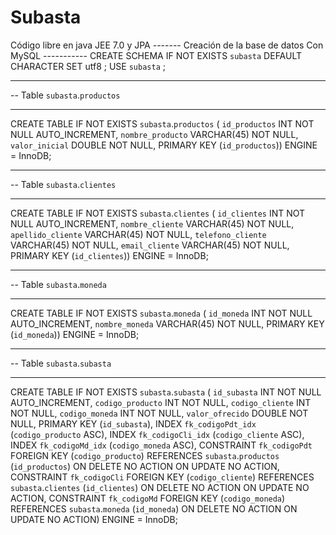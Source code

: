 # Subasta
Código libre en java JEE 7.0 y JPA 
------- Creación de la base de datos Con MySQL -----------
CREATE SCHEMA IF NOT EXISTS `subasta` DEFAULT CHARACTER SET utf8 ;
USE `subasta` ;

-- -----------------------------------------------------
-- Table `subasta`.`productos`
-- -----------------------------------------------------
CREATE TABLE IF NOT EXISTS `subasta`.`productos` (
  `id_productos` INT NOT NULL AUTO_INCREMENT,
  `nombre_producto` VARCHAR(45) NOT NULL,
  `valor_inicial` DOUBLE NOT NULL,
  PRIMARY KEY (`id_productos`))
ENGINE = InnoDB;


-- -----------------------------------------------------
-- Table `subasta`.`clientes`
-- -----------------------------------------------------
CREATE TABLE IF NOT EXISTS `subasta`.`clientes` (
  `id_clientes` INT NOT NULL AUTO_INCREMENT,
  `nombre_cliente` VARCHAR(45) NOT NULL,
  `apellido_cliente` VARCHAR(45) NOT NULL,
  `telefono_cliente` VARCHAR(45) NOT NULL,
  `email_cliente` VARCHAR(45) NOT NULL,
  PRIMARY KEY (`id_clientes`))
ENGINE = InnoDB;


-- -----------------------------------------------------
-- Table `subasta`.`moneda`
-- -----------------------------------------------------
CREATE TABLE IF NOT EXISTS `subasta`.`moneda` (
  `id_moneda` INT NOT NULL AUTO_INCREMENT,
  `nombre_moneda` VARCHAR(45) NOT NULL,
  PRIMARY KEY (`id_moneda`))
ENGINE = InnoDB;


-- -----------------------------------------------------
-- Table `subasta`.`subasta`
-- -----------------------------------------------------
CREATE TABLE IF NOT EXISTS `subasta`.`subasta` (
  `id_subasta` INT NOT NULL AUTO_INCREMENT,
  `codigo_producto` INT NOT NULL,
  `codigo_cliente` INT NOT NULL,
  `codigo_moneda` INT NOT NULL,
  `valor_ofrecido` DOUBLE NOT NULL,
  PRIMARY KEY (`id_subasta`),
  INDEX `fk_codigoPdt_idx` (`codigo_producto` ASC),
  INDEX `fk_codigoCli_idx` (`codigo_cliente` ASC),
  INDEX `fk_codigoMd_idx` (`codigo_moneda` ASC),
  CONSTRAINT `fk_codigoPdt`
    FOREIGN KEY (`codigo_producto`)
    REFERENCES `subasta`.`productos` (`id_productos`)
    ON DELETE NO ACTION
    ON UPDATE NO ACTION,
  CONSTRAINT `fk_codigoCli`
    FOREIGN KEY (`codigo_cliente`)
    REFERENCES `subasta`.`clientes` (`id_clientes`)
    ON DELETE NO ACTION
    ON UPDATE NO ACTION,
  CONSTRAINT `fk_codigoMd`
    FOREIGN KEY (`codigo_moneda`)
    REFERENCES `subasta`.`moneda` (`id_moneda`)
    ON DELETE NO ACTION
    ON UPDATE NO ACTION)
ENGINE = InnoDB;
